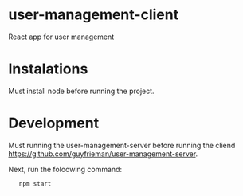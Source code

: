 # user-management-client
React app for user management

# Instalations
Must install node before running the project.

# Development
Must running the user-management-server before running the cliend https://github.com/guyfrieman/user-management-server.

Next, run the foloowing command:
```npm install
   npm start

